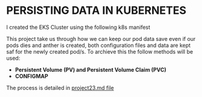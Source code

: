 # PERSISTING DATA IN KUBERNETES

I created the EKS Cluster using the following k8s manifest 

This project take us through how we can keep our pod data save even if our pods dies and anther is created, both configuration files and data are kept saf for the newly created pod/s. To archieve this the follow methods will be used:

* **Persistent Volume (PV) and Persistent Volume Claim (PVC)**
* **CONFIGMAP**

The process is detailed in [project23.md file](project23.md)